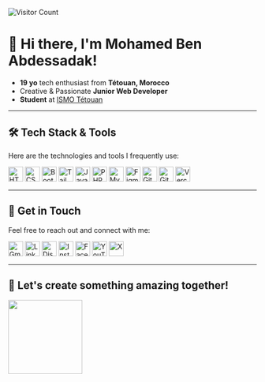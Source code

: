 ![Visitor Count](https://komarev.com/ghpvc/?username=med6ba&color=blue)
<h1>👋 Hi there, I'm Mohamed Ben Abdessadak!</h1>

- **19 yo** tech enthusiast from **Tétouan, Morocco**
- Creative & Passionate **Junior Web Developer**
- **Student** at <a href="https://www.ismo.ma">ISMO Tétouan</a>

---

## 🛠️ Tech Stack & Tools
Here are the technologies and tools I frequently use:

<p>
  <a href="#"><img src="https://img.shields.io/badge/-%23E34F26.svg?logo=html5&logoColor=white" alt="HTML" width="30"/></a>
  <a href="#"><img src="https://img.shields.io/badge/-1572B6?logo=css3&logoColor=fff" alt="CSS" width="30"/></a>
  <a href="#"><img src="https://img.shields.io/badge/-7952B3?logo=bootstrap&logoColor=fff" alt="Bootstrap" width="30"/></a>
  <a href="#"><img src="https://img.shields.io/badge/-%2306B6D4.svg?logo=tailwind-css&logoColor=white" alt="Tailwind.css" width="30"/></a>
  <a href="#"><img src="https://img.shields.io/badge/-F7DF1E?logo=javascript&logoColor=000" alt="JavaScript" width="30"/></a>
  <a href="#"><img src="https://img.shields.io/badge/-%23777BB4.svg?&logo=php&logoColor=white" alt="PHP" width="30"/></a>
  <a href="#"><img src="https://img.shields.io/badge/-4479A1?logo=mysql&logoColor=fff" alt="MySQL" width="30"/></a>
  <a href="#"><img src="https://img.shields.io/badge/-F24E1E?logo=figma&logoColor=white" alt="Figma" width="30"/></a>
  <a href="#"><img src="https://img.shields.io/badge/-F05032?logo=git&logoColor=fff" alt="Git" width="30"/></a>
  <a href="https://github.com/med6ba"><img src="https://img.shields.io/badge/-%23121011.svg?logo=github&logoColor=white" alt="GitHub" width="30"/></a>
  <a href="#"><img src="https://img.shields.io/badge/-%23000000.svg?logo=vercel&logoColor=white" alt="Vercel" width="30"/></a>
</p>

<!--
[![HTML](https://img.shields.io/badge/-%23E34F26.svg?logo=html5&logoColor=white)](#)
[![CSS](https://img.shields.io/badge/-1572B6?logo=css3&logoColor=fff)](#)
[![Bootstrap](https://img.shields.io/badge/-7952B3?logo=bootstrap&logoColor=fff)](#)
[![Tailwind.css](https://img.shields.io/badge/-%2306B6D4.svg?logo=tailwind-css&logoColor=white)](#)
[![JavaScript](https://img.shields.io/badge/-F7DF1E?logo=javascript&logoColor=000)](#)
[![PHP](https://img.shields.io/badge/-%23777BB4.svg?&logo=php&logoColor=white)](#)
[![MySQL](https://img.shields.io/badge/-4479A1?logo=mysql&logoColor=fff)](#)
[![Figma](https://img.shields.io/badge/-F24E1E?logo=figma&logoColor=white)](#)
[![Git](https://img.shields.io/badge/-F05032?logo=git&logoColor=fff)](#)
[![GitHub](https://img.shields.io/badge/-%23121011.svg?logo=github&logoColor=white)](https://github.com/med6ba)
[![Vercel](https://img.shields.io/badge/-%23000000.svg?logo=vercel&logoColor=white)](#) -->

<!--
[![GitLab](https://img.shields.io/badge/GitLab-FC6D26?logo=gitlab&logoColor=fff)](https://gitlab.com/med6ba)
[![VS Code](https://custom-icon-badges.demolab.com/badge/VS%20Code-0078d7.svg?logo=vsc&logoColor=white)](#)
[![Linux](https://img.shields.io/badge/Linux-FCC624?logo=linux&logoColor=black)](#)
[![Canva](https://img.shields.io/badge/Canva-%2300C4CC.svg?&logo=Canva&logoColor=white)](#)
[![Netlify](https://img.shields.io/badge/Netlify-%23000000.svg?logo=netlify&logoColor=#00C7B7)](#)
[![Sass](https://img.shields.io/badge/Sass-C69?logo=sass&logoColor=fff)](#)
[![React.js](https://img.shields.io/badge/React.js-%2320232a.svg?logo=react&logoColor=%2361DAFB)](#)
[![NodeJS](https://img.shields.io/badge/Node.js-6DA55F?logo=node.js&logoColor=white)](#)
[![Next.js](https://img.shields.io/badge/Next.js-black?logo=next.js&logoColor=white)](#)
[![Vite](https://img.shields.io/badge/Vite-646CFF?logo=vite&logoColor=fff)](#)
[![WordPress](https://img.shields.io/badge/WordPress-%2321759B.svg?logo=wordpress&logoColor=white)](#)
![Elementor](https://img.shields.io/badge/Elementor-92003B?logo=elementor&logoColor=white)


[![Linux](https://img.shields.io/badge/Linux-FCC624?logo=linux&logoColor=black)](#)
[![Bash](https://img.shields.io/badge/Bash-4EAA25?logo=gnubash&logoColor=fff)](#)

![Top Langs](https://github-readme-stats.vercel.app/api/top-langs/?username=med6ba&hide_progress=true&theme=dark)
-->

---

## 💬 Get in Touch
Feel free to reach out and connect with me:

<p>
  <a href="mailto:medba.dev@gmail.com"><img src="https://img.shields.io/badge/-D14836?logo=gmail&logoColor=white" alt="Gmail" width="30"/></a>
  <a href="https://linkedin.com/in/med6ba"><img src="https://custom-icon-badges.demolab.com/badge/-0A66C2?logo=linkedin-white&logoColor=fff" alt="LinkedIn" width="30"/></a>
  <a href="https://discord.gg/jtzbBmJDPA"><img src="https://img.shields.io/badge/-%235865F2.svg?&logo=discord&logoColor=white" alt="Discord" width="30"/></a>
  <a href="https://instagram.com/med6ba"><img src="https://img.shields.io/badge/-%23E4405F.svg?logo=Instagram&logoColor=white" alt="Instagram" width="30"/></a>
  <a href="https://facebook.com/med6ba"><img src="https://img.shields.io/badge/-%231877F2.svg?logo=Facebook&logoColor=white" alt="Facebook" width="30"/></a>
  <a href="https://www.youtube.com/@med6ba"><img src="https://img.shields.io/badge/-%23FF0000.svg?logo=YouTube&logoColor=white" alt="YouTube" width="30"/></a>
  <a href="https://x.com/med6ba"><img src="https://img.shields.io/badge/-%23000000.svg?logo=X&logoColor=white" alt="X" width="30"/></a>
</p>

<!-- [![Gmail](https://img.shields.io/badge/med6ba@gmail.com-D14836?logo=gmail&logoColor=white)](mailto:med6ba@gmail.com)
[![LinkedIn](https://custom-icon-badges.demolab.com/badge/LinkedIn-0A66C2?logo=linkedin-white&logoColor=fff)](https://linkedin.com/in/med6ba)
[![Discord](https://img.shields.io/badge/Discord-%235865F2.svg?&logo=discord&logoColor=white)](https://discord.gg/jtzbBmJDPA)
[![Instagram](https://img.shields.io/badge/Instagram-%23E4405F.svg?logo=Instagram&logoColor=white)](https://instagram.com/medba.dev)
[![Facebook](https://img.shields.io/badge/Facebook-%231877F2.svg?logo=Facebook&logoColor=white)](https://facebook.com/med6ba)
[![YouTube](https://img.shields.io/badge/YouTube-%23FF0000.svg?logo=YouTube&logoColor=white)](https://www.youtube.com/@med6ba)
[![X](https://img.shields.io/badge/X-%23000000.svg?logo=X&logoColor=white)](https://x.com/med6ba) -->

---

<h2>🚀 Let's create something amazing together!</h2>
<img src="https://media4.giphy.com/media/v1.Y2lkPTc5MGI3NjExazhkOXR0bDJlMWljODdxbmI5azUwN3prbHRvNjhjNmRwemM2MnQ0NiZlcD12MV9pbnRlcm5hbF9naWZfYnlfaWQmY3Q9Zw/CjmvTCZf2U3p09Cn0h/giphy.gif" width="150"/>
